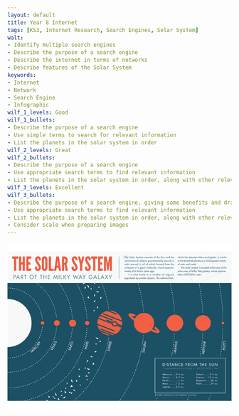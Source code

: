 ```yaml
---
layout: default
title: Year 8 Internet
tags: [KS3, Internet Research, Search Engines, Solar System]
walt:
- Identify multiple search engines
- Describe the purpose of a search engine
- Describe the internet in terms of networks
- Describe features of the Solar System
keywords:
- Internet
- Network
- Search Engine
- Infographic
wilf_1_levels: Good
wilf_1_bullets:
- Describe the purpose of a search engine
- Use simple terms to search for relevant information
- List the planets in the solar system in order
wilf_2_levels: Great
wilf_2_bullets:
- Describe the purpose of a search engine
- Use appropriate search terms to find relevant information
- List the planets in the solar system in order, along with other relevant information
wilf_3_levels: Excellent
wilf_3_bullets:
- Describe the purpose of a search engine, giving some benefits and drawbacks
- Use appropriate search terms to find relevant information
- List the planets in the solar system in order, along with other relevant information
- Consider scale when preparing images
---
```


![Solar System Infographic](/resources/images/solar-system-infographic-01.png)